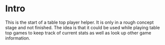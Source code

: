 Intro
==

This is the start of a table top player helper. It is only in a rough concept stage and not finished. The idea is that it could be used while playing table top games to keep track of current stats as well as look up other game information.
